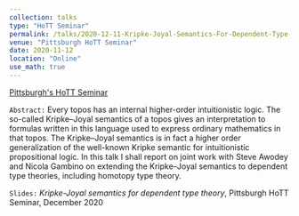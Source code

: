 ```yaml
---
collection: talks
type: "HoTT Seminar"
permalink: /talks/2020-12-11-Kripke-Joyal-Semantics-For-Dependent-Type-Theory
venue: "Pittsburgh HoTT Seminar"
date: 2020-11-12
location: "Online"
use_math: true
---
```


[Pittsburgh's HoTT Seminar](http://mathieu.anel.free.fr/seminar.html)


`Abstract:` Every topos has an internal higher-order intuitionistic logic. The so-called Kripke–Joyal semantics of a topos gives an interpretation to formulas written in this language used to express ordinary mathematics in that topos. The Kripke–Joyal semantics is in fact a higher order generalization of the well-known Kripke semantic for intuitionistic propositional logic. In this talk I shall report on joint work with Steve Awodey and Nicola Gambino on extending the Kripke–Joyal semantics to dependent type theories, including homotopy type theory.


`Slides:` _Kripke-Joyal semantics for dependent type theory_, Pittsburgh HoTT Seminar, December 2020  
<a href="/files/CT/KJsHoTT_slides_Pittsburgh.pdf" target="_blank"> <i class="fa fa-file-pdf-o" aria-hidden="true"></i> </a>
